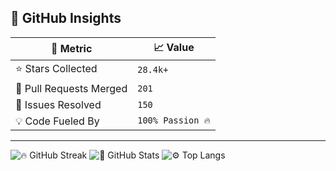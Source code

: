 ## 🚀 GitHub Insights

| 📌 Metric              | 📈 Value        |
|------------------------|----------------|
| ⭐ Stars Collected      | `28.4k+`        |
| 🔄 Pull Requests Merged| `201`           |
| 🐞 Issues Resolved      | `150`           |
| 💡 Code Fueled By       | `100% Passion 🔥` |

---

![🔥 GitHub Streak](https://streak-stats.demolab.com?user=YourUsername&theme=tokyonight&hide_border=true&date_format=M%20j%5B%2C%20Y%5D)
![🧠 GitHub Stats](https://github-readme-stats.vercel.app/api?username=YourUsername&show_icons=true&theme=tokyonight&hide_border=true)
![⚙️ Top Langs](https://github-readme-stats.vercel.app/api/top-langs/?username=YourUsername&layout=compact&theme=tokyonight&hide_border=true)


